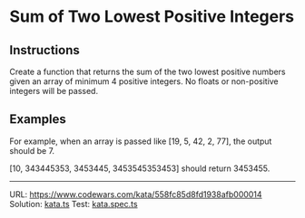 # Sum of Two Lowest Positive Integers

## Instructions

Create a function that returns the sum of the two lowest positive numbers given an array of minimum 4 positive integers. No floats or non-positive integers will be passed.

## Examples

For example, when an array is passed like [19, 5, 42, 2, 77], the output should be 7.

[10, 343445353, 3453445, 3453545353453] should return 3453455.
___
URL: https://www.codewars.com/kata/558fc85d8fd1938afb000014
Solution: [kata.ts](./kata.ts)
Test: [kata.spec.ts](./kata.spec.ts)